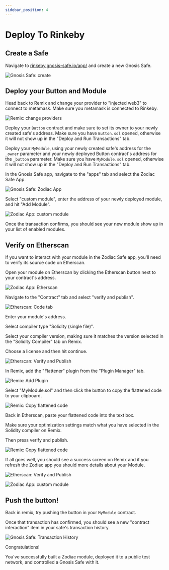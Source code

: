 ```yaml
---
sidebar_position: 4
---
```


# Deploy To Rinkeby

## Create a Safe

Navigate to [rinkeby.gnosis-safe.io/app/](https://rinkeby.gnosis-safe.io/app/#/) and create a new Gnosis Safe.

![Gnosis Safe: create](/img/tutorial/build_module_07.png)

## Deploy your Button and Module

Head back to Remix and change your provider to "injected web3" to connect to metamask. Make sure you metamask is connected to Rinkeby.

![Remix: change providers](/img/tutorial/build_module_08.png)

Deploy your `Button` contract and make sure to set its owner to your newly created safe's address. Make sure you have `Button.sol` opened, otherwise it will not show up in the "Deploy and Run Transactions" tab.

Deploy your `MyModule`, using your newly created safe's address for the `_owner` parameter and your newly deployed Button contract's address for the `_button` parameter. Make sure you have `MyModule.sol` opened, otherwise it will not show up in the "Deploy and Run Transactions" tab.

In the Gnosis Safe app, navigate to the "apps" tab and select the Zodiac Safe App.

![Gnosis Safe: Zodiac App](/img/tutorial/build_module_09.png)

Select "custom module", enter the address of your newly deployed module, and hit "Add Module".

![Zodiac App: custom module](/img/tutorial/build_module_10.png)

Once the transaction confirms, you should see your new module show up in your list of enabled modules.

## Verify on Etherscan

If you want to interact with your module in the Zodiac Safe app, you'll need to verify its source code on Etherscan.

Open your module on Etherscan by clicking the Etherscan button next to your contract's address.

![Zodiac App: Etherscan](/img/tutorial/build_module_12.png)

Navigate to the "Contract" tab and select "verify and publish".

![Etherscan: Code tab](/img/tutorial/build_module_13.png)

Enter your module's address.

Select compiler type "Solidity (single file)".

Select your compiler version, making sure it matches the version selected in the "Solidity Compiler" tab on Remix.

Choose a license and then hit continue.

![Etherscan: Verify and Publish](/img/tutorial/build_module_14.png)

In Remix, add the "Flattener" plugin from the "Plugin Manager" tab.

![Remix: Add Plugin](/img/tutorial/build_module_16.png)

Select "MyModule.sol" and then click the button to copy the flattened code to your clipboard.

![Remix: Copy flattened code](/img/tutorial/build_module_19.png)

Back in Etherscan, paste your flattened code into the text box.

Make sure your optimization settings match what you have selected in the Solidity compiler on Remix.

Then press verify and publish.

![Remix: Copy flattened code](/img/tutorial/build_module_20.png)

If all goes well, you should see a success screen on Remix and if you refresh the Zodiac app you should more details about your Module.

![Etherscan: Verify and Publish](/img/tutorial/build_module_21.png)

![Zodiac App: custom module](/img/tutorial/build_module_22.png)

## Push the button!

Back in remix, try pushing the button in your `MyModule` contract.

Once that transaction has confirmed, you should see a new "contract interaction" item in your safe's transaction history.

![Gnosis Safe: Transaction History](/img/tutorial/build_module_11.png)

Congratulations!

You've successfully built a Zodiac module, deployed it to a public test network, and controlled a Gnosis Safe with it.
